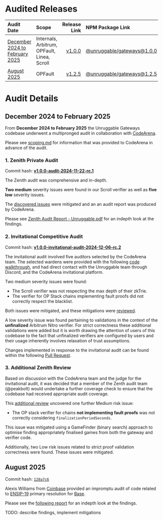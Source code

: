 # Audited Releases

| Audit Date | Scope  | Release Link | NPM Package Link
| :-- | :-- | --: | :--
| [December 2024 to February 2025](#december-2024-to-february-2025) | Internals, Arbitrum, OPFault, Linea, Scroll | [v1.0.0](https://github.com/unruggable-labs/unruggable-gateways/releases/tag/v1.0.0) | [@unruggable/gateways@1.0.0](https://www.npmjs.com/package/@unruggable/gateways/v/1.0.0)
| [August 2025](#august-2025) | OPFault | [v1.2.5](https://github.com/unruggable-labs/unruggable-gateways/releases/tag/v1.2.5) | [@unruggable/gateways@1.2.5](https://www.npmjs.com/package/@unruggable/gateways/v/1.2.5)

# Audit Details

## December 2024 to February 2025

From **December 2024 to February 2025** the Unruggable Gateways codebase underwent a multipronged audit in collaboration with [CodeArena](https://code4rena.com/).

Please see [scoping.md](./supplementary/scoping.md) for information that was provided to CodeArena in advance of the audit.

### 1. Zenith Private Audit

Commit hash: [**v1.0.0-audit-2024-11-22-rc.1**](https://github.com/unruggable-labs/unruggable-gateways/releases/tag/v1.0.0-audit-2024-11-22-rc.1)

The Zenith audit was comprehensive and in-depth. 

**Two medium** severity issues were found in our Scroll verifier as well as **five low** severity issues.

The [discovered issues](https://github.com/zenith-security/2024-11-unruggable-zenith/issues) were mitigated and an an audit report was produced by CodeArena.

Please see [Zenith Audit Report - Unruggable.pdf](./supplementary/Zenith%20Audit%20Report%20-%20Unruggable.pdf) for an indepth look at the findings.

### 2. Invitational Competitive Audit

Commit hash: [**v1.0.0-invitational-audit-2024-12-06-rc.2**](https://github.com/unruggable-labs/unruggable-gateways/releases/tag/v1.0.0-invitational-audit-2024-12-06-rc.2)

The invitational audit involved five auditors selected by the CodeArena team. The selected wardens were provided with the following [code walkthrough](https://www.youtube.com/watch?v=x4DG2iumwck), and had direct contact with the Unruggable team through Discord, and the CodeArena invitational platform.

Two medium severity issues were found:

- The Scroll verifier was not respecting the max depth of their zkTrie.
- The verifier for OP Stack chains implementing fault proofs did not correctly respect the blacklist.

Both issues were mitigated, and these mitigations were [reviewed](https://gist.github.com/peakbolt/959c3b286f104ba2038fa082ad3d5388). 

A low severity issue was found pertaining to validations in the context of the **unfinalized** Arbitrum Nitro verifier. For strict correctness these additional validations were added but it is worth drawing the attention of users of this codebase to the fact that unfinalized verifiers are configured by users and their usage inherently involves relaxation of trust assumptions.

Changes implemented in response to the invitational audit can be found within the following [Pull Request](https://github.com/unruggable-labs/unruggable-gateways/pull/19).

### 3. Additional Zenith Review

Based on discussion with the CodeArena team and the judge for the invitational audit, it was decided that a member of the Zenth audit team (@peakbolt) would undertake a further coverage check to ensure that the codebase had received appropriate audit coverage.

This [additional review](https://gist.github.com/peakbolt/d09c5b3cd7e77d04af0d1a39755e715d) uncovered one further Medium risk issue:

- The OP stack verifier for chains **not implementing fault proofs** was not correctly considering `finalizationPeriodSeconds`.

This issue was mitigated using a GameFinder (binary search) approach to optimise finding appropriately finalised games from both the gateway and verifier code.

Additionally, two Low risk issues related to strict proof validation correctness were found. These issues were mitigated.

## August 2025

Commit hash: [`128a7c6`](https://github.com/unruggable-labs/unruggable-gateways/tree/128a7c6d36f33b51f3c746eddfc76fdd676b1ae3)

Alexis Williams from [Coinbase](https://coinbase.com) provided an impromptu audit of code related to [ENSIP-19](https://docs.ens.domains/ensip/21) primary resolution for [Base](https://base.org/).

Please see the [following report](./2025-08-18_Coinbase_OPFault.pdf) for an indepth look at the findings.

TODO: describe findings, implement mitigations
